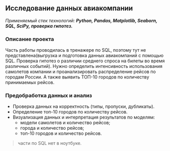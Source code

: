## Исследование данных авиакомпании
*Применяемый стек технологий:* ***Python, Pandas, Matplotlib, Seaborn, SQL, SciPy, проверка гипотез.***

### Описание проекта
Часть работы проводилась в тренажере по SQL, поэтому тут не представлена(выгрузка и подготовка данных авиакомпаний с помощью SQL. Проверка гипотез о различии среднего спроса на билеты во время различных событий).
Нужно определить интенсивность использования самолетов компании и проанализировать распределение рейсов по городам России. А также выявить ТОП-10 городов по количеству принимаемых рейсов.


### Предобработка данных и анализ
- Проверка данных на корректность (типы, пропуски, дубликаты). 
- Определение топ-10 городов по количеству рейсов.
- Визуализация данных и интерпретация результатов по моделям: 
	- модели самолетов и количество рейсов;
	- города и количество рейсов; 
	- топ-10 городов и количество рейсов.
> части по SQL нет в ноутбуке. 
